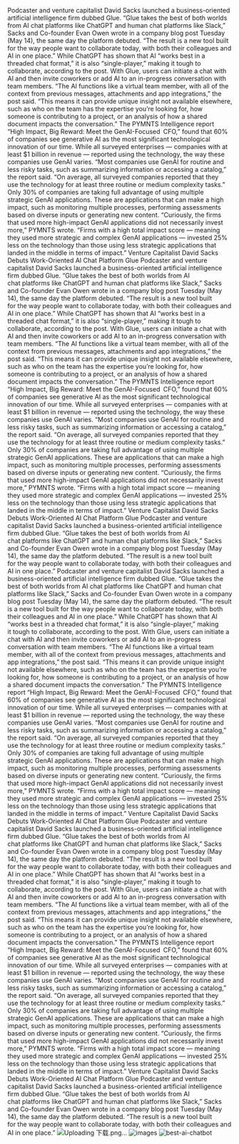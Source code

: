 Podcaster and venture capitalist David Sacks launched a business-oriented artificial intelligence firm dubbed Glue.
“Glue takes the best of both worlds from AI chat platforms like ChatGPT and human chat platforms like Slack,” Sacks and Co-founder Evan Owen wrote in a company blog post Tuesday (May 14), the same day the platform debuted. “The result is a new tool built for the way people want to collaborate today, with both their colleagues and AI in one place.”
While ChatGPT has shown that AI “works best in a threaded chat format,” it is also “single-player,” making it tough to collaborate, according to the post. With Glue, users can initiate a chat with AI and then invite coworkers or add AI to an in-progress conversation with team members.
“The AI functions like a virtual team member, with all of the context from previous messages, attachments and app integrations,” the post said. “This means it can provide unique insight not available elsewhere, such as who on the team has the expertise you’re looking for, how someone is contributing to a project, or an analysis of how a shared document impacts the conversation.”
The PYMNTS Intelligence report “High Impact, Big Reward: Meet the GenAI-Focused CFO,” found that 60% of companies see generative AI as the most significant technological innovation of our time.
While all surveyed enterprises — companies with at least $1 billion in revenue — reported using the technology, the way these companies use GenAI varies.
“Most companies use GenAI for routine and less risky tasks, such as summarizing information or accessing a catalog,” the report said. “On average, all surveyed companies reported that they use the technology for at least three routine or medium complexity tasks.”
Only 30% of companies are taking full advantage of using multiple strategic GenAI applications. These are applications that can make a high impact, such as monitoring multiple processes, performing assessments based on diverse inputs or generating new content.
“Curiously, the firms that used more high-impact GenAI applications did not necessarily invest more,” PYMNTS wrote. “Firms with a high total impact score — meaning they used more strategic and complex GenAI applications — invested 25% less on the technology than those using less strategic applications that landed in the middle in terms of impact.”
Venture Capitalist David Sacks Debuts Work-Oriented AI Chat Platform Glue
Podcaster and venture capitalist David Sacks launched a business-oriented artificial intelligence firm dubbed Glue.
“Glue takes the best of both worlds from AI chat platforms like ChatGPT and human chat platforms like Slack,” Sacks and Co-founder Evan Owen wrote in a company blog post Tuesday (May 14), the same day the platform debuted. “The result is a new tool built for the way people want to collaborate today, with both their colleagues and AI in one place.”
While ChatGPT has shown that AI “works best in a threaded chat format,” it is also “single-player,” making it tough to collaborate, according to the post. With Glue, users can initiate a chat with AI and then invite coworkers or add AI to an in-progress conversation with team members.
“The AI functions like a virtual team member, with all of the context from previous messages, attachments and app integrations,” the post said. “This means it can provide unique insight not available elsewhere, such as who on the team has the expertise you’re looking for, how someone is contributing to a project, or an analysis of how a shared document impacts the conversation.”
The PYMNTS Intelligence report “High Impact, Big Reward: Meet the GenAI-Focused CFO,” found that 60% of companies see generative AI as the most significant technological innovation of our time.
While all surveyed enterprises — companies with at least $1 billion in revenue — reported using the technology, the way these companies use GenAI varies.
“Most companies use GenAI for routine and less risky tasks, such as summarizing information or accessing a catalog,” the report said. “On average, all surveyed companies reported that they use the technology for at least three routine or medium complexity tasks.”
Only 30% of companies are taking full advantage of using multiple strategic GenAI applications. These are applications that can make a high impact, such as monitoring multiple processes, performing assessments based on diverse inputs or generating new content.
“Curiously, the firms that used more high-impact GenAI applications did not necessarily invest more,” PYMNTS wrote. “Firms with a high total impact score — meaning they used more strategic and complex GenAI applications — invested 25% less on the technology than those using less strategic applications that landed in the middle in terms of impact.”
Venture Capitalist David Sacks Debuts Work-Oriented AI Chat Platform Glue
Podcaster and venture capitalist David Sacks launched a business-oriented artificial intelligence firm dubbed Glue.
“Glue takes the best of both worlds from AI chat platforms like ChatGPT and human chat platforms like Slack,” Sacks and Co-founder Evan Owen wrote in a company blog post Tuesday (May 14), the same day the platform debuted. “The result is a new tool built for the way people want to collaborate today, with both their colleagues and AI in one place.”
Podcaster and venture capitalist David Sacks launched a business-oriented artificial intelligence firm dubbed Glue.
“Glue takes the best of both worlds from AI chat platforms like ChatGPT and human chat platforms like Slack,” Sacks and Co-founder Evan Owen wrote in a company blog post Tuesday (May 14), the same day the platform debuted. “The result is a new tool built for the way people want to collaborate today, with both their colleagues and AI in one place.”
While ChatGPT has shown that AI “works best in a threaded chat format,” it is also “single-player,” making it tough to collaborate, according to the post. With Glue, users can initiate a chat with AI and then invite coworkers or add AI to an in-progress conversation with team members.
“The AI functions like a virtual team member, with all of the context from previous messages, attachments and app integrations,” the post said. “This means it can provide unique insight not available elsewhere, such as who on the team has the expertise you’re looking for, how someone is contributing to a project, or an analysis of how a shared document impacts the conversation.”
The PYMNTS Intelligence report “High Impact, Big Reward: Meet the GenAI-Focused CFO,” found that 60% of companies see generative AI as the most significant technological innovation of our time.
While all surveyed enterprises — companies with at least $1 billion in revenue — reported using the technology, the way these companies use GenAI varies.
“Most companies use GenAI for routine and less risky tasks, such as summarizing information or accessing a catalog,” the report said. “On average, all surveyed companies reported that they use the technology for at least three routine or medium complexity tasks.”
Only 30% of companies are taking full advantage of using multiple strategic GenAI applications. These are applications that can make a high impact, such as monitoring multiple processes, performing assessments based on diverse inputs or generating new content.
“Curiously, the firms that used more high-impact GenAI applications did not necessarily invest more,” PYMNTS wrote. “Firms with a high total impact score — meaning they used more strategic and complex GenAI applications — invested 25% less on the technology than those using less strategic applications that landed in the middle in terms of impact.”
Venture Capitalist David Sacks Debuts Work-Oriented AI Chat Platform Glue
Podcaster and venture capitalist David Sacks launched a business-oriented artificial intelligence firm dubbed Glue.
“Glue takes the best of both worlds from AI chat platforms like ChatGPT and human chat platforms like Slack,” Sacks and Co-founder Evan Owen wrote in a company blog post Tuesday (May 14), the same day the platform debuted. “The result is a new tool built for the way people want to collaborate today, with both their colleagues and AI in one place.”
While ChatGPT has shown that AI “works best in a threaded chat format,” it is also “single-player,” making it tough to collaborate, according to the post. With Glue, users can initiate a chat with AI and then invite coworkers or add AI to an in-progress conversation with team members.
“The AI functions like a virtual team member, with all of the context from previous messages, attachments and app integrations,” the post said. “This means it can provide unique insight not available elsewhere, such as who on the team has the expertise you’re looking for, how someone is contributing to a project, or an analysis of how a shared document impacts the conversation.”
The PYMNTS Intelligence report “High Impact, Big Reward: Meet the GenAI-Focused CFO,” found that 60% of companies see generative AI as the most significant technological innovation of our time.
While all surveyed enterprises — companies with at least $1 billion in revenue — reported using the technology, the way these companies use GenAI varies.
“Most companies use GenAI for routine and less risky tasks, such as summarizing information or accessing a catalog,” the report said. “On average, all surveyed companies reported that they use the technology for at least three routine or medium complexity tasks.”
Only 30% of companies are taking full advantage of using multiple strategic GenAI applications. These are applications that can make a high impact, such as monitoring multiple processes, performing assessments based on diverse inputs or generating new content.
“Curiously, the firms that used more high-impact GenAI applications did not necessarily invest more,” PYMNTS wrote. “Firms with a high total impact score — meaning they used more strategic and complex GenAI applications — invested 25% less on the technology than those using less strategic applications that landed in the middle in terms of impact.”
Venture Capitalist David Sacks Debuts Work-Oriented AI Chat Platform Glue
Podcaster and venture capitalist David Sacks launched a business-oriented artificial intelligence firm dubbed Glue.
“Glue takes the best of both worlds from AI chat platforms like ChatGPT and human chat platforms like Slack,” Sacks and Co-founder Evan Owen wrote in a company blog post Tuesday (May 14), the same day the platform debuted. “The result is a new tool built for the way people want to collaborate today, with both their colleagues and AI in one place.”
![Uploading 下载.png…]()
![images](https://github.com/M701q/AI/assets/169867430/d07bf70e-608c-4d2b-bcb5-0c3815ecebcc)
![best-ai-chatbot](https://github.com/M701q/AI/assets/169867430/13c77f61-8c7b-485f-9b35-fdadd3972445)

